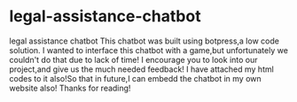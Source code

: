 # legal-assistance-chatbot
legal assistance chatbot
This chatbot was built using botpress,a low code solution.
I wanted to interface this chatbot with a game,but unfortunately we couldn't do that due to lack of time!
I encourage you to look into our project,and give us the much needed feedback!
I have attached my html codes to it also!So that in future,I can embedd the chatbot in my own website also!
Thanks for reading!
